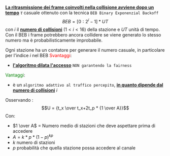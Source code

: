 <b><u>La ritrasmissione dei frame coinvolti nella collisione avviene dopo un tempo</u></b> $\tau$ casuale ottenuto con la tecnica `BEB Binary Exponenzial Backoff`
$$BEB = [0:2^i-1]*UT$$
con $i$ il <b><u>numero di collisioni</u></b> ($1<i<16$) della stazione e $UT$ unità di tempo. 
Con il BEB i frame potrebbero ancora collidere se viene generato lo stesso numero ma è probabilisticamente improbabile.

Ogni stazione ha un contatore per generare il numero casuale, in particolare per l'indice $i$ nel BEB
<span style=color:red>Svantaggi</span>: 
- <b><u>l'algoritmo dilata l'accesso</u></b> `NON garantendo la fairness`

<span style=color:green>Vantaggi</span>: 
 - è un `algoritmo adattivo al traffico percepito`, <b><u>in quanto dipende dal numero di collisioni</u></b> $i$

Osservando :$$U = {t_x \over t_x+2t_p * {1 \over A}}$$
Con: 
- $1 \over A$ = Numero medio di stazioni che deve aspettare prima di accedere
- $A= k*p * (1-p)^{kp}$
- $k$ numero di stazioni
- $p$ probabilità che quella stazione possa accedere al canale 